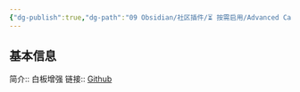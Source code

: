 ```yaml
---
{"dg-publish":true,"dg-path":"09 Obsidian/社区插件/⏳️ 按需启用/Advanced Canvas.md","permalink":"/09 Obsidian/社区插件/⏳️ 按需启用/Advanced Canvas/","created":"2025-07-31","updated":"2025-07-31"}
---
```



## 基本信息

简介:: 白板增强
链接:: [Github](https://github.com/Developer-Mike/obsidian-advanced-canvas)